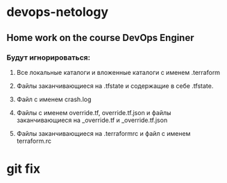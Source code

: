 # devops-netology
## Home work on the course DevOps Enginer

### Будут игнорироваться:
1. Все локальные каталоги и вложенные каталоги с именем .terraform

2. Файлы заканчивающиеся на .tfstate и содержащие в себе .tfstate.

3. Файл с именем crash.log

4. Файлы с именем override.tf, override.tf.json и файлы заканчивающиеся на _override.tf и _override.tf.json

5. Файлы заканчивающиеся на .terraformrc и файл с именем terraform.rc

# git fix
